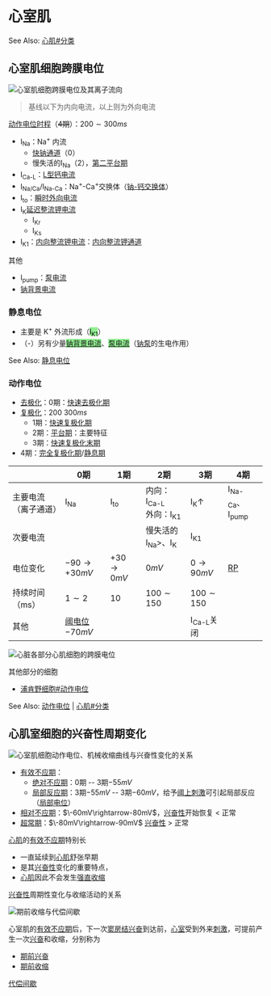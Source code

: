 # 心室肌

See Also: [心肌#分类](心肌.md#分类)

## 心室肌细胞跨膜电位

<img alt='心室肌细胞跨膜电位及其离子流向' src='心室肌细胞跨膜电位及其离子流向.png' align='middle' width="%100" height="%100">

> 基线以下为内向电流，以上则为外向电流<br>

[动作电位时程](动作电位时程.md)（~~4期~~）：$200\sim300ms$

- I<sub>Na</sub>：Na<sup>+</sup> 内流
    - [快钠通道](快钠通道.md)（0）
    - 慢失活的I<sub>Na</sub>（2），[第二平台期](第二平台期.md)
- I<sub>Ca-L</sub>：[L型钙电流](L型钙电流.md)
- I<sub>Na/Ca</sub>/I<sub>Na-Ca</sub>：Na<sup>+</sup>-Ca<sup>+</sup>交换体（[钠-钙交换体](钠-钙交换体.md)）
- I<sub>to</sub>：[瞬时外向电流](瞬时外向电流.md)
- I<sub>K</sub>[延迟整流钾电流](延迟整流钾电流.md)
    - I<sub>Kr</sub>
    - I<sub>Ks</sub>
- I<sub>K1</sub>：[内向整流钾电流](内向整流钾电流.md)：[内向整流钾通道](内向整流钾通道.md)

其他
- I<sub>pump</sub>：[泵电流](泵电流.md)
- [钠背景电流](钠背景电流.md)

### 静息电位

- 主要是 K<sup>+</sup> 外流形成（<mark style="background-color:lightgreen;">I<sub>K1</sub></mark>）
- （-）另有少量<mark style="background-color:lightgreen;">[钠背景电流](钠背景电流.md)</mark>、<mark style="background-color:lightgreen;">[泵电流](泵电流.md)</mark>（[钠泵](钠泵.md)的生电作用）

See Also: [静息电位](静息电位.md)

### 动作电位

- [去极化](去极化.md)：0期：[快速去极化期](快速去极化期.md)
- [复极化](复极化.md)：$200~300ms$
    - 1期：[快速复极化期](快速复极化期.md)
    - 2期：[平台期](平台期.md)：主要特征
    - 3期：[快速复极化末期](快速复极化末期.md)
- 4期：[完全复极化期](完全复极化期.md)/[静息期](静息期.md)

|                      | 0期                        | 1期                 | 2期                                            | 3期                  | 4期                                 |
|----------------------|----------------------------|---------------------|------------------------------------------------|----------------------|-------------------------------------|
| 主要电流（离子通道） | I<sub>Na</sub>             | I<sub>to</sub>      | 内向：I<sub>Ca-L</sub><br>外向：I<sub>K1</sub> | I<sub>K</sub>↑       | I<sub>Na-Ca</sub>、I<sub>pump</sub> |
| 次要电流             |                            |                     | 慢失活的I<sub>Na</sub>>、I<sub>K</sub>         | I<sub>K1</sub>       |                                     |
| 电位变化             | $-90\rightarrow+30mV$      | $+30\rightarrow0mV$ | $0mV$                                          | $0\rightarrow90mV$   | [RP](RP.md)                         |
| 持续时间（ms）       | $1\sim2$                   | $10$                | $100\sim150$                                   | $100\sim150$         |                                     |
| 其他                 | [阈电位](阈电位.md)$-70mV$ |                     |                                                | I<sub>Ca-L</sub>关闭 |                                     |

<img alt='心脏各部分心肌细胞的跨膜电位' src='心脏各部分心肌细胞的跨膜电位.png' align='middle' width="%100" height="%100">

其他部分的细胞
- [浦肯野细胞#动作电位](浦肯野细胞.md#动作电位)

See Also: [动作电位](动作电位.md) | [心肌#分类](心肌.md#分类)

## 心肌室细胞的兴奋性周期变化

<img alt='心室肌细胞动作电位、机械收缩曲线与兴奋性变化的关系' src='心室肌细胞动作电位、机械收缩曲线与兴奋性变化的关系.png' align='middle' width="%100" height="%100">

- [有效不应期](有效不应期.md)：
    - [绝对不应期](绝对不应期.md)：0期 -- 3期$-55mV$
    - [局部反应期](局部反应期.md)：3期$-55mV$ -- 3期$-60mV$，给予[阈上刺激](阈上刺激.md)可引起局部反应（[局部电位](局部电位.md)）
- [相对不应期](相对不应期.md)：$\-60mV\rightarrow-80mV$，[兴奋性](兴奋性.md)开始恢复 < 正常
- [超常期](超常期.md)：$\-80mV\rightarrow-90mV$ [兴奋性](兴奋性.md) > 正常

[心肌](心肌.md)的[有效不应期](有效不应期.md)特别长
- 一直延续到[心肌](心肌.md)舒张早期
- 是其[兴奋性](兴奋性.md)变化的重要特点，
- [心肌](心肌.md)因此不会发生[强直收缩](强直收缩.md)

[兴奋性](兴奋性.md)周期性变化与收缩活动的关系

<img alt='期前收缩与代偿间歇' src='期前收缩与代偿间歇.png' align='middle' width="%100" height="%100">

心室肌的[有效不应期](有效不应期.md)后，下一次[窦房结](窦房结.md)[兴奋](兴奋.md)到达前，[心室](心室.md)受到外来[刺激](刺激.md)，可提前产生一次[兴奋](兴奋.md)和收缩，分别称为
- [期前兴奋](期前兴奋.md)
- [期前收缩](期前收缩.md)

[代偿间歇](代偿间歇.md)
